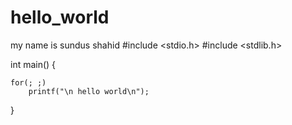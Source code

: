 # hello_world
my name is sundus shahid
#include <stdio.h>
#include <stdlib.h>

int main()
{

	for(; ;)
		printf("\n hello world\n");
}
